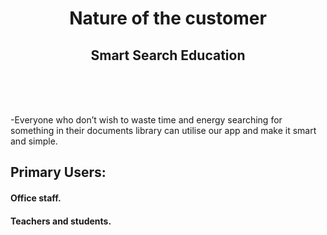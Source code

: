 <div align=center>
  <h1>Nature of the customer</h1>
  <h2>Smart Search Education</h2>
  <br />
</div><br /><br />

-Everyone who don’t wish to waste time and energy searching for something in their documents library can utilise our app and make it smart and simple. <br />
## Primary Users:<br />
#### Office staff.<br />
#### Teachers and students.<br />

